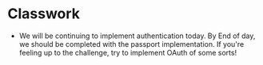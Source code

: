 # Classwork

- We will be continuing to implement authentication today. By End of day, we should be completed with the passport implementation. If you're feeling up to the challenge, try to implement OAuth of some sorts!

